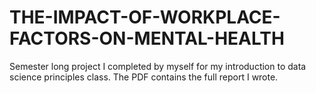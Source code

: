# THE-IMPACT-OF-WORKPLACE-FACTORS-ON-MENTAL-HEALTH
Semester long project I completed by myself for my introduction to data science principles class. The PDF contains the full report I wrote.
